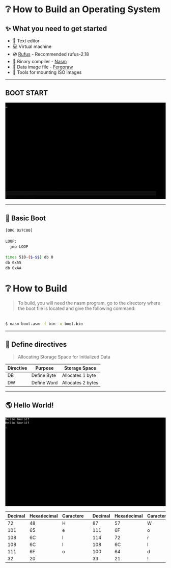 # ❔ How to Build an Operating System

## ✨ What you need to get started

- 📝 Text editor
- 💻 Virtual machine
- 💿 [Rufus](https://rufus.ie/downloads/) - Recommended rufus-2.18
- 🔧 Binary compiler - [Nasm](https://www.nasm.us/)
- 💾 Data image file - [Fergoraw](https://www.fergonez.net/softwares/fraw)
- 📀 Tools for mounting ISO images

---

## BOOT START

<p align="center">
  <img alt="Boot" title="Boot" src="readme/boot.gif" width="700px" />
</p>

---

## 💾 Basic Boot

```bash
[ORG 0x7C00]

LOOP:
  jmp LOOP

times 510-($-$$) db 0
db 0x55
db 0xAA
```

# ❔ How to Build

>To build, you will need the nasm program, go to the directory where the boot file is located and give the following command:

```bash

$ nasm boot.asm -f bin -o boot.bin

```

---


## 🔖 Define directives

>   Allocating Storage Space for Initialized Data


|     Directive       |    Purpose    |      Storage Space      |
|---------------------|---------------|-------------------------|
|         DB          | Define Byte   | Allocates 1 byte        |   
|         DW          | Define Word   | Allocates 2 bytes       |


---


## 🌎 Hello World!

<p align="center">
  <img alt="HelloWorld" title="HelloWorld" src="readme/helloworld.gif" />
</p>


|    Decimal    |  Hexadecimal  |   Caractere   |  |    Decimal    |  Hexadecimal  |   Caractere   |
|---------------|---------------|---------------|--|---------------|---------------|---------------|
|      72       |      48       |       H       |  |      87       |      57       |       W       |
|      101      |      65       |       e       |  |      111      |      6F       |       o       |
|      108      |      6C       |       l       |  |      114      |      72       |       r       |
|      108      |      6C       |       l       |  |      108      |      6C       |       l       |
|      111      |      6F       |       o       |  |      100      |      64       |       d       |
|      32       |      20       |               |  |      33       |      21       |       !       |





